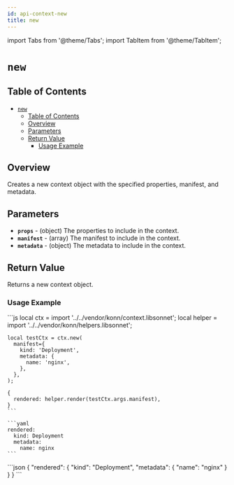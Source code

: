 ```yaml
---
id: api-context-new
title: new
---
```


import Tabs from '@theme/Tabs';
import TabItem from '@theme/TabItem';


# `new`

## Table of Contents
- [`new`](#new)
  - [Table of Contents](#table-of-contents)
  - [Overview](#overview)
  - [Parameters](#parameters)
  - [Return Value](#return-value)
    - [Usage Example](#usage-example)

## Overview
Creates a new context object with the specified properties, manifest, and metadata.

## Parameters
- **`props`** - (object) The properties to include in the context.
- **`manifest`** - (array) The manifest to include in the context.
- **`metadata`** - (object) The metadata to include in the context.

## Return Value
Returns a new context object.


### Usage Example


<Tabs>
    <TabItem value="jsonnet" label="Jsonnet" default>
    ```js
    local ctx = import '../../vendor/konn/context.libsonnet';
    local helper = import '../../vendor/konn/helpers.libsonnet';

    local testCtx = ctx.new(
      manifest={
        kind: 'Deployment',
        metadata: {
          name: 'nginx',
        },
      },
    );

    {
      rendered: helper.render(testCtx.args.manifest),
    }
    ```
  </TabItem>
  <TabItem value="yaml" label="YAML Output">

    ```yaml
    rendered:
      kind: Deployment
      metadata:
        name: nginx
    ```
  </TabItem>
  <TabItem value="json" label="JSON Output">
    ```json
    {
      "rendered": {
          "kind": "Deployment",
          "metadata": {
            "name": "nginx"
          }
      }
    }
    ```  
    </TabItem>
</Tabs>